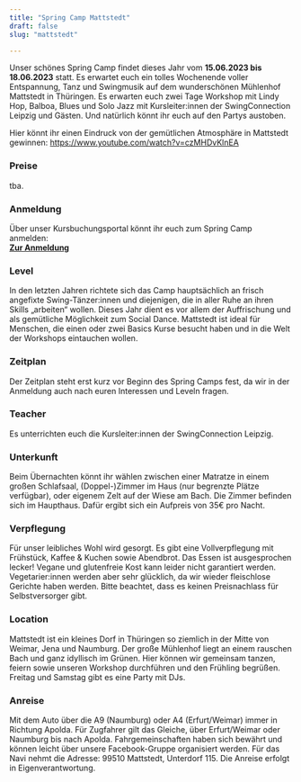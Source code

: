 ```yaml
---
title: "Spring Camp Mattstedt"
draft: false
slug: "mattstedt"

---
```



Unser schönes Spring Camp findet dieses Jahr vom **15.06.2023 bis 18.06.2023** statt. Es erwartet euch ein tolles Wochenende voller Entspannung, Tanz und Swingmusik auf dem wunderschönen Mühlenhof Mattstedt in Thüringen. Es erwarten euch zwei Tage Workshop mit Lindy Hop, Balboa, Blues und Solo Jazz mit Kursleiter:innen der SwingConnection Leipzig und Gästen. Und natürlich könnt ihr euch auf den Partys austoben.

Hier könnt ihr einen Eindruck von der gemütlichen Atmosphäre in Mattstedt gewinnen: https://www.youtube.com/watch?v=czMHDvKlnEA

### Preise
tba.

### Anmeldung
Über unser Kursbuchungsportal könnt ihr euch zum Spring Camp anmelden:  
**[Zur Anmeldung](https://scl.swinggeeks.de/tba)**

### Level
In den letzten Jahren richtete sich das Camp hauptsächlich an frisch angefixte Swing-Tänzer:innen und diejenigen, die in aller Ruhe an ihren Skills „arbeiten“ wollen. Dieses Jahr dient es vor allem der Auffrischung und als gemütliche Möglichkeit zum Social Dance. Mattstedt ist ideal für Menschen, die einen oder zwei Basics Kurse besucht haben und in die Welt der Workshops eintauchen wollen.

### Zeitplan
Der Zeitplan steht erst kurz vor Beginn des Spring Camps fest, da wir in der Anmeldung auch nach euren Interessen und Leveln fragen. 

### Teacher
Es unterrichten euch die Kursleiter:innen der SwingConnection Leipzig.

### Unterkunft
Beim Übernachten könnt ihr wählen zwischen einer Matratze in einem großen Schlafsaal, (Doppel-)Zimmer im Haus (nur begrenzte Plätze verfügbar), oder eigenem Zelt auf der Wiese am Bach. Die Zimmer befinden sich im Haupthaus. Dafür ergibt sich ein Aufpreis von 35€ pro Nacht.

### Verpflegung
Für unser leibliches Wohl wird gesorgt. Es gibt eine Vollverpflegung mit Frühstück, Kaffee & Kuchen sowie Abendbrot. Das Essen ist ausgesprochen lecker! Vegane und glutenfreie Kost kann leider nicht garantiert werden. Vegetarier:innen werden aber sehr glücklich, da wir wieder fleischlose Gerichte haben werden. Bitte beachtet, dass es keinen Preisnachlass für Selbstversorger gibt.

### Location
Mattstedt ist ein kleines Dorf in Thüringen so ziemlich in der Mitte von Weimar, Jena und Naumburg. Der große Mühlenhof liegt an einem rauschen Bach und ganz idyllisch im Grünen. Hier können wir gemeinsam tanzen, feiern sowie unseren Workshop durchführen und den Frühling begrüßen. Freitag und Samstag gibt es eine Party mit DJs.

### Anreise
Mit dem Auto über die A9 (Naumburg) oder A4 (Erfurt/Weimar) immer in Richtung Apolda. Für Zugfahrer gilt das Gleiche, über Erfurt/Weimar oder Naumburg bis nach Apolda. Fahrgemeinschaften haben sich bewährt und können leicht über unsere Facebook-Gruppe organisiert werden. Für das Navi nehmt die Adresse: 99510 Mattstedt, Unterdorf 115. Die Anreise erfolgt in Eigenverantwortung.
